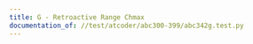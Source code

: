 ```yaml
---
title: G - Retroactive Range Chmax
documentation_of: //test/atcoder/abc300-399/abc342g.test.py
---
```

